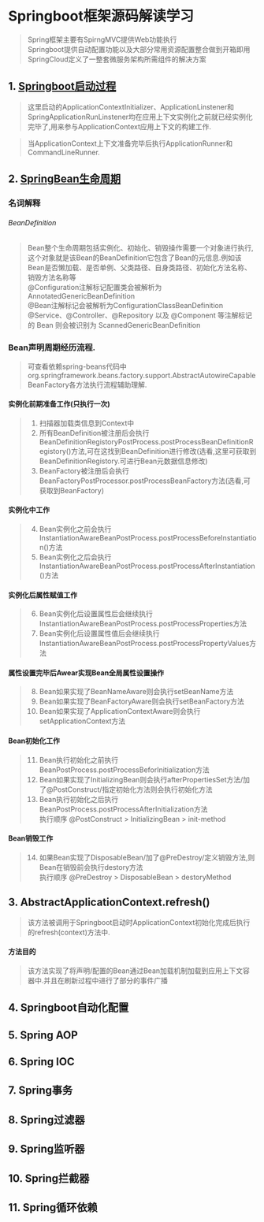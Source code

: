 # Springboot框架源码解读学习
> Spring框架主要有SpirngMVC提供Web功能执行  
> Springboot提供自动配置功能以及大部分常用资源配置整合做到开箱即用  
> SpringCloud定义了一整套微服务架构所需组件的解决方案
## 1. [Springboot启动过程](https://blog.csdn.net/he1154910941/article/details/114343464)
> 这里启动的ApplicationContextInitializer、ApplicationLinstener和SpringApplicationRunLinstener均在应用上下文实例化之前就已经实例化完毕了,用来参与ApplicationContext应用上下文的构建工作.

> 当ApplicationContext上下文准备完毕后执行ApplicationRunner和CommandLineRunner.
## 2. [SpringBean生命周期](https://blog.csdn.net/he1154910941/article/details/114420353)

### 名词解释
######  BeanDefinition
> Bean整个生命周期包括实例化、初始化、销毁操作需要一个对象进行执行,这个对象就是该Bean的BeanDefinition它包含了Bean的元信息.例如该Bean是否懒加载、是否单例、父类路径、自身类路径、初始化方法名称、销毁方法名称等  
@Configuration注解标记配置类会被解析为AnnotatedGenericBeanDefinition  
@Bean注解标记会被解析为ConfigurationClassBeanDefinition   
 @Service、@Controller、@Repository 以及 @Component 等注解标记的 Bean 则会被识别为 ScannedGenericBeanDefinition

### Bean声明周期经历流程.
> 可查看依赖spring-beans代码中org.springframework.beans.factory.support.AbstractAutowireCapableBeanFactory各方法执行流程辅助理解.
#### 实例化前期准备工作(只执行一次)
> 1. 扫描器加载类信息到Context中
> 2. 所有BeanDefinition被注册后会执行BeanDefinitionRegistoryPostProcess.postProcessBeanDefinitionRegistory()方法,可在这找到BeanDefinition进行修改(选看,这里可获取到BeanDefinitionRegistory.可进行Bean元数据信息修改)
> 3. BeanFactory被注册后会执行BeanFactoryPostProcessor.postProcessBeanFactory方法(选看,可获取到BeanFactory)

#### 实例化中工作
> 4. Bean实例化之前会执行InstantiationAwareBeanPostProcess.postProcessBeforeInstantiation()方法
> 5. Bean实例化之后会执行InstantiationAwareBeanPostProcess.postProcessAfterInstantiation()方法

#### 实例化后属性赋值工作
> 6. Bean实例化后设置属性后会继续执行InstantiationAwareBeanPostProcess.postProcessProperties方法
> 7. Bean实例化后设置属性值后会继续执行InstantiationAwareBeanPostProcess.postProcessPropertyValues方法

#### 属性设置完毕后Awear实现Bean全局属性设置操作
> 8. Bean如果实现了BeanNameAware则会执行setBeanName方法
> 9. Bean如果实现了BeanFactoryAware则会执行setBeanFactory方法
> 10. Bean如果实现了ApplicationContextAware则会执行setApplicationContext方法

#### Bean初始化工作
> 11. Bean执行初始化之前执行BeanPostProcess.postProcessBeforInitialization方法
> 12. Bean如果实现了InitializingBean则会执行afterPropertiesSet方法/加了@PostConstruct/指定初始化方法则会执行初始化方法
> 13. Bean执行初始化之后执行BeanPostProcess.postProcessAfterInitialization方法  
> 执行顺序 @PostConstruct > InitializingBean > init-method  
>
#### Bean销毁工作
> 14. 如果Bean实现了DisposableBean/加了@PreDestroy/定义销毁方法,则Bean在销毁前会执行destory方法  
> 执行顺序 @PreDestroy > DisposableBean > destoryMethod

## 3. AbstractApplicationContext.refresh()
> 该方法被调用于Springboot启动时ApplicationContext初始化完成后执行的refresh(context)方法中.

#### 方法目的
> 该方法实现了将声明/配置的Bean通过Bean加载机制加载到应用上下文容器中.并且在刷新过程中进行了部分的事件广播

## 4. Springboot自动化配置

## 5. Spring AOP

## 6. Spring IOC

## 7. Spring事务

## 8. Spring过滤器

## 9. Spring监听器

## 10. Spring拦截器

## 11. Spring循环依赖
